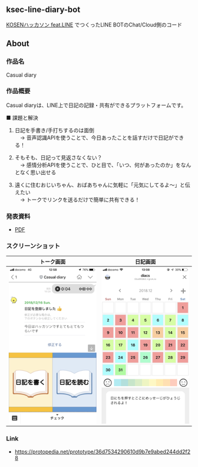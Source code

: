 ## ksec-line-diary-bot
[KOSENハッカソン feat.LINE](https://mashupawards.connpass.com/event/109314/) でつくったLINE BOTのChat/Cloud側のコード

## About
### 作品名
Casual diary

### 作品概要
Casual diaryは、LINE上で日記の記録・共有ができるプラットフォームです。

■ 課題と解決

1. 日記を手書き/手打ちするのは面倒<br>
　→ 音声認識APIを使うことで、今日あったことを話すだけで日記ができる！

2. そもそも、日記って見返さなくない？<br>
　→ 感情分析APIを使うことで、ひと目で、「いつ、何があったのか」をなんとなく思い出せる

3. 遠くに住むおじいちゃん、おばあちゃんに気軽に「元気にしてるよ〜」と伝えたい<br>
　→ トークでリンクを送るだけで簡単に共有できる！

### 発表資料
- [PDF](about/presentation.pdf)

### スクリーンショット
|トーク画面|日記画面|
|---|---|
|![](about/screenshot_1.png)|![](about/screenshot_2.jpg)|

### Link
- https://protopedia.net/prototype/36d7534290610d9b7e9abed244dd2f28
